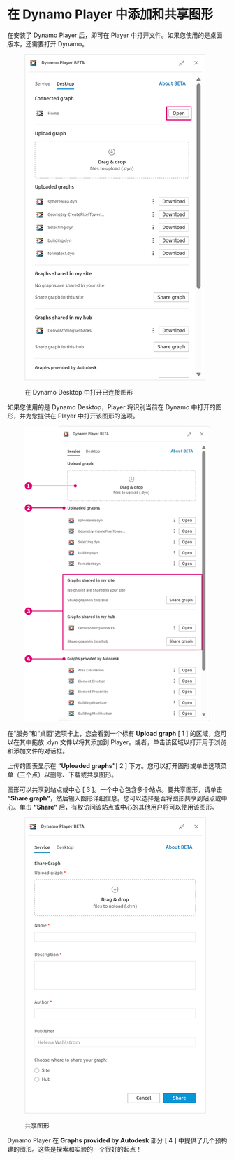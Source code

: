 # 在 Dynamo Player 中添加和共享图形

在安装了 Dynamo Player 后，即可在 Player 中打开文件。如果您使用的是桌面版本，还需要打开 Dynamo。

<figure><img src="../.gitbook/assets/open-connected-graph.png" alt=""><figcaption><p>在 Dynamo Desktop 中打开已连接图形</p></figcaption></figure>

如果您使用的是 Dynamo Desktop，Player 将识别当前在 Dynamo 中打开的图形，并为您提供在 Player 中打开该图形的选项。

<figure><img src="../.gitbook/assets/access-graphs.png" alt=""><figcaption></figcaption></figure>

在“服务”和“桌面”选项卡上，您会看到一个标有 **Upload graph** [ 1 ] 的区域，您可以在其中拖放 .dyn 文件以将其添加到 Player。或者，单击该区域以打开用于浏览和添加文件的对话框。

上传的图表显示在 **“Uploaded graphs”**[ 2 ] 下方。您可以打开图形或单击选项菜单（三个点）以删除、下载或共享图形。

图形可以共享到站点或中心 [ 3 ]。一个中心包含多个站点。要共享图形，请单击 **“Share graph”**，然后输入图形详细信息。您可以选择是否将图形共享到站点或中心。单击 **“Share”** 后，有权访问该站点或中心的其他用户将可以使用该图形。

<figure><img src="../.gitbook/assets/share-graph.png" alt=""><figcaption><p>共享图形</p></figcaption></figure>

Dynamo Player 在 **Graphs provided by Autodesk** 部分 [ 4 ] 中提供了几个预构建的图形。这些是探索和实验的一个很好的起点！



